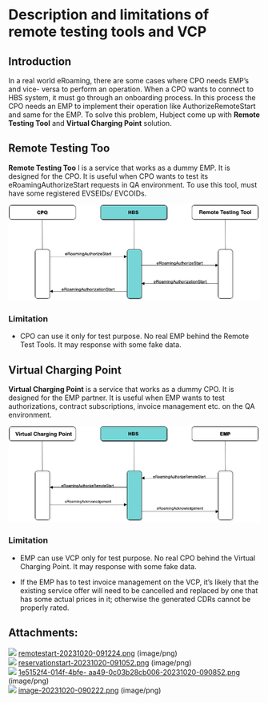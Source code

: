 
#  Description and limitations of remote testing tools and VCP

## Introduction

In a real world eRoaming, there are some cases where CPO needs EMP’s and vice-
versa to perform an operation. When a CPO wants to connect to HBS system, it
must go through an onboarding process. In this process the CPO needs an EMP to
implement their operation like AuthorizeRemoteStart and same for the EMP. To
solve this problem, Hubject come up with **Remote Testing Tool** and **Virtual
Charging Point** solution.

## Remote Testing Too

 **Remote Testing Too** l is a service that works as a dummy EMP. It is
designed for the CPO. It is useful when CPO wants to test its
eRoamingAuthorizeStart requests in QA environment. To use this tool, must have
some registered EVSEIDs/ EVCOIDs.

![](attachments/3626500386/3626500402.png?width=760)

### Limitation

  * CPO can use it only for test purpose. No real EMP behind the Remote Test Tools. It may response with some fake data.

## Virtual Charging Point

 **Virtual Charging Point** is a service that works as a dummy CPO. It is
designed for the EMP partner. It is useful when EMP wants to test
authorizations, contract subscriptions, invoice management etc. on the QA
environment.

![](attachments/3626500386/3626500396.png?width=760)

### Limitation

  * EMP can use VCP only for test purpose. No real CPO behind the Virtual Charging Point. It may response with some fake data.

  * If the EMP has to test invoice management on the VCP, it’s likely that the existing service offer will need to be cancelled and replaced by one that has some actual prices in it; otherwise the generated CDRs cannot be properly rated.

## Attachments:

![](images/icons/bullet_blue.gif)
[remotestart-20231020-091224.png](attachments/3626500386/3626500396.png)
(image/png)  
![](images/icons/bullet_blue.gif)
[reservationstart-20231020-091052.png](attachments/3626500386/3626500399.png)
(image/png)  
![](images/icons/bullet_blue.gif) [1e5152f4-014f-4bfe-
aa49-0c03b28cb006-20231020-090852.png](attachments/3626500386/3626500402.png)
(image/png)  
![](images/icons/bullet_blue.gif)
[image-20231020-090222.png](attachments/3626500386/3626500405.png) (image/png)  



